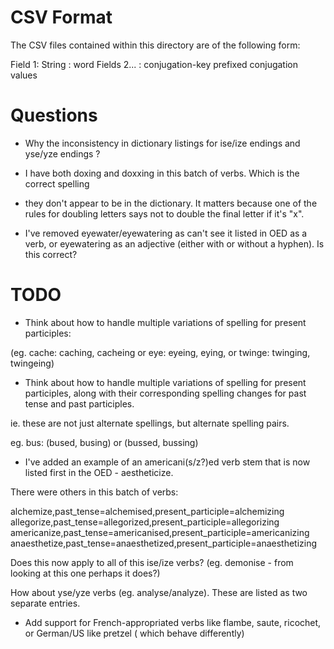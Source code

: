 # CSV Format

The CSV files contained within this directory are of the following form:

Field 1: String : word
Fields 2... : conjugation-key prefixed conjugation values

# Questions

* Why the inconsistency in dictionary listings for ise/ize endings and yse/yze endings ?

* I have both doxing and doxxing in this batch of verbs.  Which is the correct spelling 
- they don't appear to be in the dictionary.  It matters because one of the rules
for doubling letters says not to double the final letter if it's "x".

* I've removed eyewater/eyewatering as can't see it listed in OED as a verb, or eyewatering as an adjective (either with or without a hyphen). Is this correct?



# TODO

* Think about how to handle multiple variations of spelling for present participles:

(eg. cache: caching, cacheing or eye: eyeing, eying, or twinge: twinging, twingeing)


* Think about how to handle multiple variations of spelling for present participles,
along with their corresponding spelling changes for past tense and past participles.

ie. these are not just alternate spellings, but alternate spelling pairs.

eg. bus: (bused, busing) or (bussed, bussing)

* I've added an example of an americani(s/z?)ed verb stem that is now listed first
in the OED - aestheticize.

There were others in this batch of verbs:

alchemize,past_tense=alchemised,present_participle=alchemizing
allegorize,past_tense=allegorized,present_participle=allegorizing
americanize,past_tense=americanised,present_participle=americanizing
anaesthetize,past_tense=anaesthetized,present_participle=anaesthetizing

Does this now apply to all of this ise/ize verbs? (eg. demonise - from looking at this one perhaps it does?)

How about yse/yze verbs (eg. analyse/analyze).  These are listed as two separate entries.

* Add support for French-appropriated verbs like flambe, saute, ricochet, or German/US like pretzel ( which behave differently)